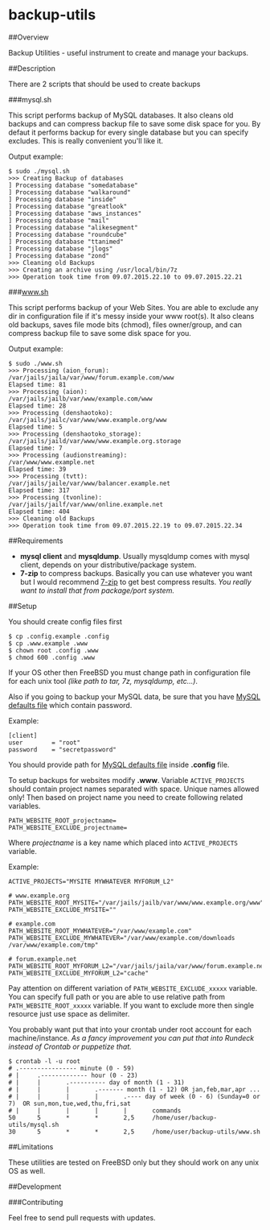 # backup-utils

##Overview

Backup Utilities - useful instrument to create and manage your backups.


##Description

There are 2 scripts that should be used to create backups

###mysql.sh

This script performs backup of MySQL databases. It also cleans old backups and can compress backup file to save some disk space for you.
By defaut it performs backup for every single database but you can specify excludes. This is really convenient you'll like it.

Output example:

    $ sudo ./mysql.sh
    >>> Creating Backup of databases
    ] Processing database "somedatabase"
    ] Processing database "walkaround"
    ] Processing database "inside"
    ] Processing database "greatlook"
    ] Processing database "aws_instances"
    ] Processing database "mail"
    ] Processing database "alikesegment"
    ] Processing database "roundcube"
    ] Processing database "ttanimed"
    ] Processing database "jlogs"
    ] Processing database "zond"
    >>> Cleaning old Backups
    >>> Creating an archive using /usr/local/bin/7z
    >>> Operation took time from 09.07.2015.22.10 to 09.07.2015.22.21
    
###www.sh

This script performs backup of your Web Sites. You are able to exclude any dir in configuration file if it's messy inside your www root(s).
It also cleans old backups, saves file mode bits (chmod), files owner/group, and can compress backup file to save some disk space for you.

Output example:

    $ sudo ./www.sh
    >>> Processing (aion_forum):
    /var/jails/jaila/var/www/forum.example.com/www
    Elapsed time: 81
    >>> Processing (aion):
    /var/jails/jailb/var/www/example.com/www
    Elapsed time: 28
    >>> Processing (denshaotoko):
    /var/jails/jailc/var/www/www.example.org/www
    Elapsed time: 5
    >>> Processing (denshaotoko_storage):
    /var/jails/jaild/var/www/www.example.org.storage
    Elapsed time: 7
    >>> Processing (audionstreaming):
    /var/www/www.example.net
    Elapsed time: 39
    >>> Processing (tvtt):
    /var/jails/jaile/var/www/balancer.example.net
    Elapsed time: 317
    >>> Processing (tvonline):
    /var/jails/jailf/var/www/online.example.net
    Elapsed time: 404
    >>> Cleaning old Backups
    >>> Operation took time from 09.07.2015.22.19 to 09.07.2015.22.34

##Requirements

* **mysql client** and **mysqldump**. Usually mysqldump comes with mysql client, depends on your distributive/package system.
* **7-zip** to compress backups.
Basically you can use whatever you want but I would recommend [7-zip](http://www.7-zip.org/ "7-zip") to get best compress results.
_You really want to install that from package/port system._


##Setup

You should create config files first

    $ cp .config.example .config
    $ cp .www.example .www
    $ chown root .config .www
    $ chmod 600 .config .www
    
If your OS other then FreeBSD you must change path in configuration file for each unix tool _(like path to tar, 7z, mysqldump, etc...)_.
    
Also if you going to backup your MySQL data,
be sure that you have [MySQL defaults file](https://dev.mysql.com/doc/refman/5.5/en/option-files.html "defaults file")
which contain password.

Example:

    [client]
    user        = "root"
    password    = "secretpassword"

You should provide path for [MySQL defaults file](https://dev.mysql.com/doc/refman/5.5/en/option-files.html "defaults file")
inside **.config** file.

To setup backups for websites modify **.www**. Variable ``ACTIVE_PROJECTS`` should contain project names separated with space.
Unique names allowed only! Then based on project name you need to create following related variables.

    PATH_WEBSITE_ROOT_projectname=
    PATH_WEBSITE_EXCLUDE_projectname=

Where _projectname_ is a key name which placed into ``ACTIVE_PROJECTS`` variable.

Example:

    ACTIVE_PROJECTS="MYSITE MYWHATEVER MYFORUM_L2"

    # www.example.org
    PATH_WEBSITE_ROOT_MYSITE="/var/jails/jailb/var/www/www.example.org/www"
    PATH_WEBSITE_EXCLUDE_MYSITE=""

    # example.com
    PATH_WEBSITE_ROOT_MYWHATEVER="/var/www/example.com"
    PATH_WEBSITE_EXCLUDE_MYWHATEVER="/var/www/example.com/downloads /var/www/example.com/tmp"

    # forum.example.net
    PATH_WEBSITE_ROOT_MYFORUM_L2="/var/jails/jaila/var/www/forum.example.net/www"
    PATH_WEBSITE_EXCLUDE_MYFORUM_L2="cache"

Pay attention on different variation of ``PATH_WEBSITE_EXCLUDE_xxxxx`` variable.
You can specify full path or you are able to use relative path from ``PATH_WEBSITE_ROOT_xxxxx`` variable.
If you want to exclude more then single resource just use space as delimiter.


You probably want put that into your crontab under root account for each machine/instance.
_As a fancy improvement you can put that into Rundeck instead of Crontab or puppetize that._

    $ crontab -l -u root
    # .---------------- minute (0 - 59)
    # |     .------------- hour (0 - 23)
    # |     |       .---------- day of month (1 - 31)
    # |     |       |       .------- month (1 - 12) OR jan,feb,mar,apr ...
    # |     |       |       |       .---- day of week (0 - 6) (Sunday=0 or 7)  OR sun,mon,tue,wed,thu,fri,sat
    # |     |       |       |       |       commands
    50      5       *       *       2,5     /home/user/backup-utils/mysql.sh
    30      5       *       *       2,5     /home/user/backup-utils/www.sh


##Limitations

These utilities are tested on FreeBSD only but they should work on any unix OS as well.


##Development

###Contributing

Feel free to send pull requests with updates.
